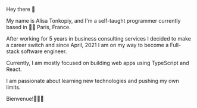 Hey there 👋

My name is Alisa Tonkopiy, and I'm a self-taught programmer currently based in 🗼🥐 Paris, France.

After working for 5 years in business consulting services I decided to make a career switch and since April, 2021 I am on my way to become a Full-stack software engineer.

Currently, I am mostly focused on building web apps using TypeScript and React.

I am passionate about learning new technologies and pushing my own limits.

Bienvenue!👩🏻‍💻
